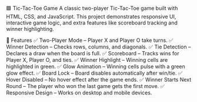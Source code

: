 🟩 Tic-Tac-Toe Game
A classic two-player Tic-Tac-Toe game built with HTML, CSS, and JavaScript. This project demonstrates responsive UI, interactive game logic, and extra features like scoreboard tracking and winner highlighting.

📌 Features
✅ Two-Player Mode – Player X and Player O take turns.
✅ Winner Detection – Checks rows, columns, and diagonals.
✅ Tie Detection – Declares a draw when the board is full.
✅ Scoreboard – Tracks wins for Player X, Player O, and ties.
✅ Winner Highlight – Winning cells are highlighted in green.
✅ Glow Animation – Winning cells pulse with a green glow effect.
✅ Board Lock – Board disables automatically after win/tie.
✅ Hover Disabled – No hover effect after the game ends.
✅ Winner Starts Next Round – The player who won the last game gets the first move.
✅ Responsive Design – Works on desktop and mobile devices.
